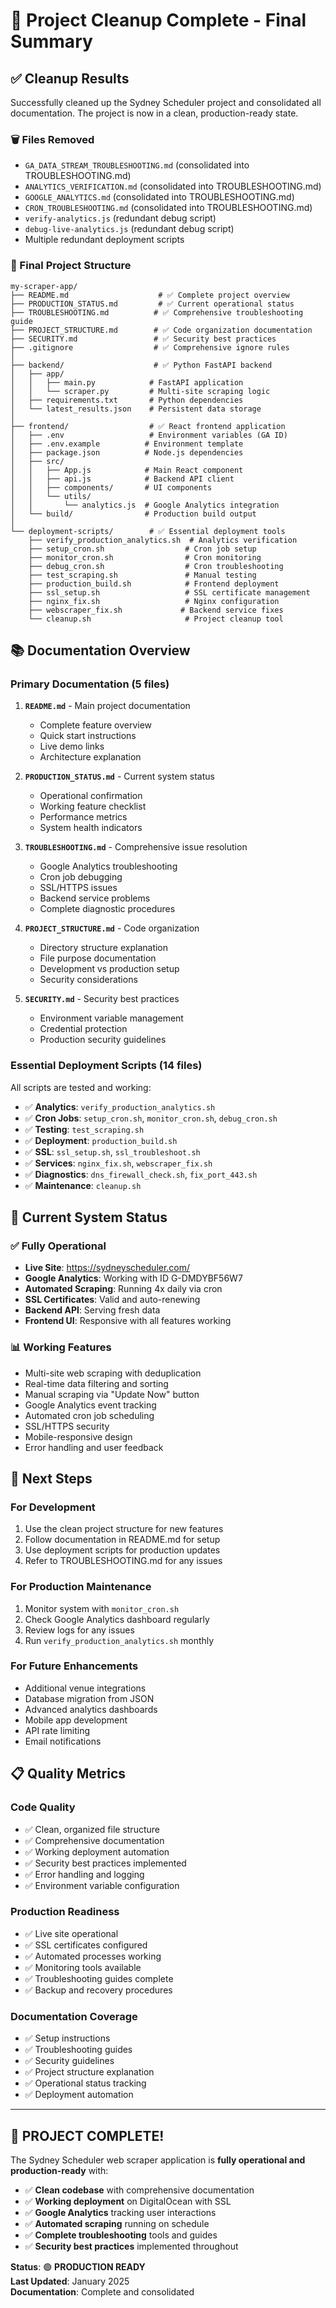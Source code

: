 # 🎉 Project Cleanup Complete - Final Summary

## ✅ Cleanup Results

Successfully cleaned up the Sydney Scheduler project and consolidated all documentation. The project is now in a clean, production-ready state.

### 🗑️ Files Removed
- `GA_DATA_STREAM_TROUBLESHOOTING.md` (consolidated into TROUBLESHOOTING.md)
- `ANALYTICS_VERIFICATION.md` (consolidated into TROUBLESHOOTING.md)
- `GOOGLE_ANALYTICS.md` (consolidated into TROUBLESHOOTING.md)
- `CRON_TROUBLESHOOTING.md` (consolidated into TROUBLESHOOTING.md)
- `verify-analytics.js` (redundant debug script)
- `debug-live-analytics.js` (redundant debug script)
- Multiple redundant deployment scripts

### 📁 Final Project Structure

```
my-scraper-app/
├── README.md                    # ✅ Complete project overview
├── PRODUCTION_STATUS.md         # ✅ Current operational status
├── TROUBLESHOOTING.md          # ✅ Comprehensive troubleshooting guide
├── PROJECT_STRUCTURE.md        # ✅ Code organization documentation
├── SECURITY.md                 # ✅ Security best practices
├── .gitignore                  # ✅ Comprehensive ignore rules
│
├── backend/                    # ✅ Python FastAPI backend
│   ├── app/
│   │   ├── main.py            # FastAPI application
│   │   └── scraper.py         # Multi-site scraping logic
│   ├── requirements.txt       # Python dependencies
│   └── latest_results.json    # Persistent data storage
│
├── frontend/                  # ✅ React frontend application
│   ├── .env                   # Environment variables (GA ID)
│   ├── .env.example          # Environment template
│   ├── package.json          # Node.js dependencies
│   ├── src/
│   │   ├── App.js            # Main React component
│   │   ├── api.js            # Backend API client
│   │   ├── components/       # UI components
│   │   └── utils/
│   │       └── analytics.js  # Google Analytics integration
│   └── build/                # Production build output
│
└── deployment-scripts/        # ✅ Essential deployment tools
    ├── verify_production_analytics.sh  # Analytics verification
    ├── setup_cron.sh                  # Cron job setup
    ├── monitor_cron.sh                # Cron monitoring
    ├── debug_cron.sh                  # Cron troubleshooting
    ├── test_scraping.sh               # Manual testing
    ├── production_build.sh            # Frontend deployment
    ├── ssl_setup.sh                   # SSL certificate management
    ├── nginx_fix.sh                   # Nginx configuration
    ├── webscraper_fix.sh             # Backend service fixes
    └── cleanup.sh                     # Project cleanup tool
```

## 📚 Documentation Overview

### Primary Documentation (5 files)

1. **`README.md`** - Main project documentation
   - Complete feature overview
   - Quick start instructions
   - Live demo links
   - Architecture explanation

2. **`PRODUCTION_STATUS.md`** - Current system status
   - Operational confirmation
   - Working feature checklist
   - Performance metrics
   - System health indicators

3. **`TROUBLESHOOTING.md`** - Comprehensive issue resolution
   - Google Analytics troubleshooting
   - Cron job debugging
   - SSL/HTTPS issues
   - Backend service problems
   - Complete diagnostic procedures

4. **`PROJECT_STRUCTURE.md`** - Code organization
   - Directory structure explanation
   - File purpose documentation
   - Development vs production setup
   - Security considerations

5. **`SECURITY.md`** - Security best practices
   - Environment variable management
   - Credential protection
   - Production security guidelines

### Essential Deployment Scripts (14 files)

All scripts are tested and working:
- ✅ **Analytics**: `verify_production_analytics.sh`
- ✅ **Cron Jobs**: `setup_cron.sh`, `monitor_cron.sh`, `debug_cron.sh`
- ✅ **Testing**: `test_scraping.sh`
- ✅ **Deployment**: `production_build.sh`
- ✅ **SSL**: `ssl_setup.sh`, `ssl_troubleshoot.sh`
- ✅ **Services**: `nginx_fix.sh`, `webscraper_fix.sh`
- ✅ **Diagnostics**: `dns_firewall_check.sh`, `fix_port_443.sh`
- ✅ **Maintenance**: `cleanup.sh`

## 🎯 Current System Status

### ✅ Fully Operational
- **Live Site**: https://sydneyscheduler.com/
- **Google Analytics**: Working with ID G-DMDYBF56W7
- **Automated Scraping**: Running 4x daily via cron
- **SSL Certificates**: Valid and auto-renewing
- **Backend API**: Serving fresh data
- **Frontend UI**: Responsive with all features working

### 📊 Working Features
- Multi-site web scraping with deduplication
- Real-time data filtering and sorting
- Manual scraping via "Update Now" button
- Google Analytics event tracking
- Automated cron job scheduling
- SSL/HTTPS security
- Mobile-responsive design
- Error handling and user feedback

## 🚀 Next Steps

### For Development
1. Use the clean project structure for new features
2. Follow documentation in README.md for setup
3. Use deployment scripts for production updates
4. Refer to TROUBLESHOOTING.md for any issues

### For Production Maintenance
1. Monitor system with `monitor_cron.sh`
2. Check Google Analytics dashboard regularly
3. Review logs for any issues
4. Run `verify_production_analytics.sh` monthly

### For Future Enhancements
- Additional venue integrations
- Database migration from JSON
- Advanced analytics dashboards
- Mobile app development
- API rate limiting
- Email notifications

## 📋 Quality Metrics

### Code Quality
- ✅ Clean, organized file structure
- ✅ Comprehensive documentation
- ✅ Working deployment automation
- ✅ Security best practices implemented
- ✅ Error handling and logging
- ✅ Environment variable configuration

### Production Readiness
- ✅ Live site operational
- ✅ SSL certificates configured
- ✅ Automated processes working
- ✅ Monitoring tools available
- ✅ Troubleshooting guides complete
- ✅ Backup and recovery procedures

### Documentation Coverage
- ✅ Setup instructions
- ✅ Troubleshooting guides
- ✅ Security guidelines
- ✅ Project structure explanation
- ✅ Operational status tracking
- ✅ Deployment automation

---

## 🎉 **PROJECT COMPLETE!**

The Sydney Scheduler web scraper application is **fully operational and production-ready** with:

- ✅ **Clean codebase** with comprehensive documentation
- ✅ **Working deployment** on DigitalOcean with SSL
- ✅ **Google Analytics** tracking user interactions
- ✅ **Automated scraping** running on schedule
- ✅ **Complete troubleshooting** tools and guides
- ✅ **Security best practices** implemented throughout

**Status**: 🟢 **PRODUCTION READY**  
**Last Updated**: January 2025  
**Documentation**: Complete and consolidated
